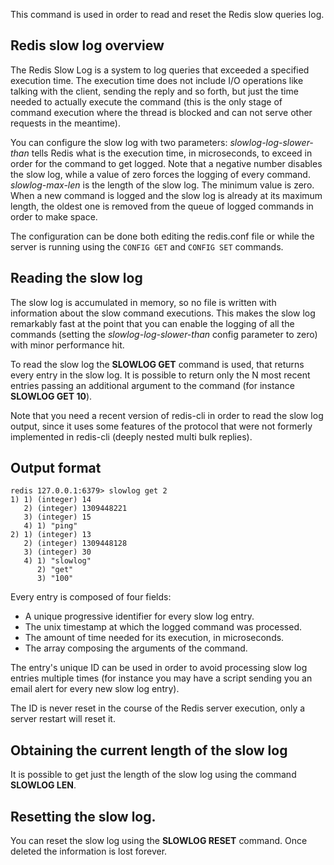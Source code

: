 This command is used in order to read and reset the Redis slow queries log.

## Redis slow log overview

The Redis Slow Log is a system to log queries that exceeded a specified
execution time. The execution time does not include I/O operations
like talking with the client, sending the reply and so forth,
but just the time needed to actually execute the command (this is the only
stage of command execution where the thread is blocked and can not serve
other requests in the meantime).

You can configure the slow log with two parameters:
*slowlog-log-slower-than* tells Redis
what is the execution time, in microseconds, to exceed in order for the
command to get logged. Note that a negative number disables the slow log,
while a value of zero forces the logging of every command.
*slowlog-max-len* is the length of the slow log. The minimum value is zero.
When a new command is logged and the slow log is already at its
maximum length, the oldest one is removed from the queue of logged commands
in order to make space.

The configuration can be done both editing the redis.conf file or 
while the server is running using
the `CONFIG GET` and `CONFIG SET` commands.

## Reading the slow log

The slow log is accumulated in memory, so no file is written with information
about the slow command executions. This makes the slow log remarkably fast
at the point that you can enable the logging of all the commands (setting the
*slowlog-log-slower-than* config parameter to zero) with minor performance
hit.

To read the slow log the **SLOWLOG GET** command is used, that returns every
entry in the slow log. It is possible to return only the N most recent entries
passing an additional argument to the command (for instance **SLOWLOG GET 10**).

Note that you need a recent version of redis-cli in order to read the slow
log output, since it uses some features of the protocol that were not
formerly implemented in redis-cli (deeply nested multi bulk replies).

## Output format

    redis 127.0.0.1:6379> slowlog get 2
    1) 1) (integer) 14
       2) (integer) 1309448221
       3) (integer) 15
       4) 1) "ping"
    2) 1) (integer) 13
       2) (integer) 1309448128
       3) (integer) 30
       4) 1) "slowlog"
          2) "get"
          3) "100"

Every entry is composed of four fields:
* A unique progressive identifier for every slow log entry.
* The unix timestamp at which the logged command was processed.
* The amount of time needed for its execution, in microseconds.
* The array composing the arguments of the command.

The entry's unique ID can be used in order to avoid processing slow log entries
multiple times (for instance you may have a script sending you an email
alert for every new slow log entry).

The ID is never reset in the course of the Redis server execution, only a
server restart will reset it.

## Obtaining the current length of the slow log

It is possible to get just the length of the slow log using the command **SLOWLOG LEN**.

## Resetting the slow log.

You can reset the slow log using the **SLOWLOG RESET** command.
Once deleted the information is lost forever.
